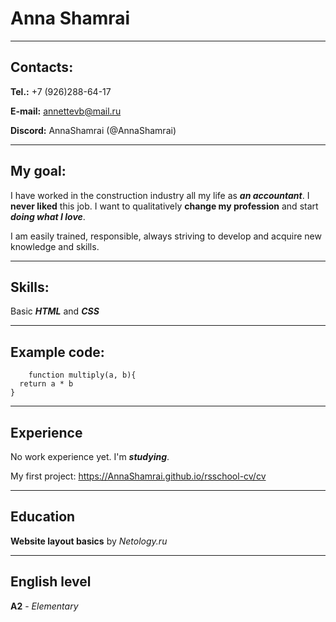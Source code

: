 # Anna Shamrai

-----

## Contacts:
**Tel.:** +7 (926)288-64-17

**E-mail:** annettevb@mail.ru

**Discord:** AnnaShamrai (@AnnaShamrai)

---
## My goal:
I have worked in the construction industry all my life as __*an accountant*__. I __never liked__ this job. I want to qualitatively __change my profession__ and start __*doing what I love*__.

I am easily trained, responsible, always striving to develop and acquire new knowledge and skills.

---
## Skills:
Basic _**HTML**_ and _**CSS**_

---
## Example code:
```
	function multiply(a, b){
  return a * b
}
```

---
## Experience
No work experience yet. I'm _**studying**_.

My first project: <https://AnnaShamrai.github.io/rsschool-cv/cv>

---
## Education
**Website layout basics** by _Netology.ru_

---
## English level
**A2** - _Elementary_ 